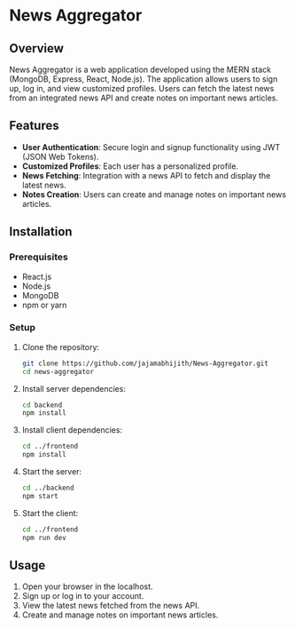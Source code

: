 # News Aggregator

## Overview
News Aggregator is a web application developed using the MERN stack (MongoDB, Express, React, Node.js). The application allows users to sign up, log in, and view customized profiles. Users can fetch the latest news from an integrated news API and create notes on important news articles.

## Features
- **User Authentication**: Secure login and signup functionality using JWT (JSON Web Tokens).
- **Customized Profiles**: Each user has a personalized profile.
- **News Fetching**: Integration with a news API to fetch and display the latest news.
- **Notes Creation**: Users can create and manage notes on important news articles.

## Installation

### Prerequisites
- React.js
- Node.js
- MongoDB
- npm or yarn

### Setup
1. Clone the repository:
    ```bash
    git clone https://github.com/jajamabhijith/News-Aggregator.git
    cd news-aggregator
    ```

2. Install server dependencies:
    ```bash
    cd backend
    npm install
    ```

3. Install client dependencies:
    ```bash
    cd ../frontend
    npm install
    ```

4. Start the server:
    ```bash
    cd ../backend
    npm start
    ```

5. Start the client:
    ```bash
    cd ../frontend
    npm run dev
    ```

## Usage
1. Open your browser in the localhost.
2. Sign up or log in to your account.
3. View the latest news fetched from the news API.
4. Create and manage notes on important news articles.

